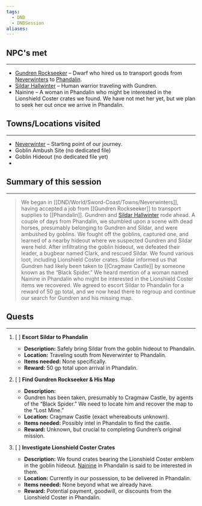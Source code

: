 ```yaml
---
tags:
  - DND
  - DNDSession
aliases:
---
```


## NPC's met
---
- [Gundren Rockseeker](/DND/World/Sword-Coast/NPCs/Gundren%20Rockseeker.md) – Dwarf who hired us to transport goods from [Neverwinters](DND/World/Sword-Coast/Towns/Neverwinters.md) to [Phandalin](DND/World/Sword-Coast/Towns/Phandalin.md). 
- [Sildar Hallwinter](../World/Sword_coast/NPCs/Sildar_Hallwinter.md) – Human warrior traveling with Gundren.
- Nainine –  A woman in Phandalin who might be interested in the Lionshield Coster crates we found. We have not met her yet, but we plan to seek her out once we arrive in Phandalin.
## Towns/Locations visited
---
- [Neverwinter](../World/Sword_coast/Towns/Neverwinter/Neverwinter.md) – Starting point of our journey. 
- Goblin Ambush Site (no dedicated file)
- Goblin Hideout (no dedicated file yet)
- 

## Summary of this session
---
> We began in [[DND/World/Sword-Coast/Towns/Neverwinters]], having accepted a job from [[Gundren Rockseeker]] to transport supplies to [[Phandalin]]. Gundren and [Sildar Hallwinter](../World/Sword_coast/NPCs/Sildar_Hallwinter.md) rode ahead. A couple of days from Phandalin, we stumbled upon a scene with dead horses, presumably belonging to Gundren and Sildar, and were ambushed by goblins. We fought off the goblins, captured one, and learned of a nearby hideout where we suspected Gundren and Sildar were held. After infiltrating the goblin hideout, we defeated their leader, a bugbear named Clark, and rescued Sildar. We found various loot, including Lionshield Coster crates. Sildar informed us that Gundren had likely been taken to [[Cragmaw Castle]] by someone known as the “Black Spider.” We heard mention of a woman named Nainine in Phandalin who might be interested in the Lionshield Coster items we recovered. We agreed to escort Sildar to Phandalin for a reward of 50 gp total, and we now head there to regroup and continue our search for Gundren and his missing map.


## Quests 
---
1. [ ] **Escort Sildar to Phandalin**
	 - **Description:** Safely bring Sildar from the goblin hideout to Phandalin. 
	 - **Location:** Traveling south from Neverwinter to Phandalin. 
	 - **Items needed:** None specifically. 
	 - **Reward:** 50 gp total upon arrival in Phandalin. 
 
 2. [ ] **Find Gundren Rockseeker & His Map** 
	 - **Description:** 
	 - Gundren has been taken, presumably to Cragmaw Castle, by agents of the “Black Spider.” We need to locate him and recover the map to the “Lost Mine.” 
	 - **Location:** Cragmaw Castle (exact whereabouts unknown). 
	 - **Items needed:** Possibly intel in Phandalin to find the castle. 
	 - **Reward:** Unknown, but crucial to completing Gundren’s original mission. 
 
 3. [ ] **Investigate Lionshield Coster Crates** 
	 - **Description:** We found crates bearing the Lionshield Coster emblem in the goblin hideout. [Nainine](../World/Sword_coast/NPCs/Nainine.md) in Phandalin is said to be interested in them. 
	 - **Location:** Currently in our possession, to be delivered in Phandalin. 
	 - **Items needed:** None beyond what we already have. 
	 - **Reward:** Potential payment, goodwill, or discounts from the Lionshield Coster in Phandalin.